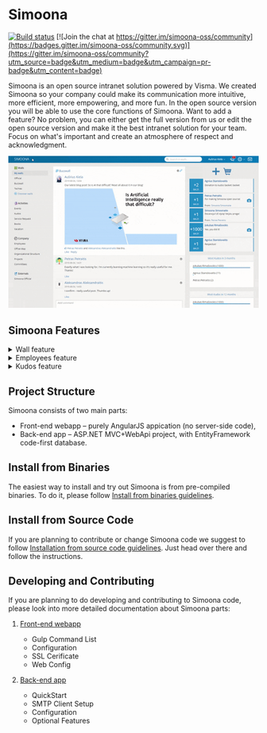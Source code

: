 # Simoona

[![Build status](https://ci.appveyor.com/api/projects/status/j5y450yftsvso2je?svg=true)](https://ci.appveyor.com/project/Simoona/simoona-ks9ka) [![Join the chat at https://gitter.im/simoona-oss/community](https://badges.gitter.im/simoona-oss/community.svg)](https://gitter.im/simoona-oss/community?utm_source=badge&utm_medium=badge&utm_campaign=pr-badge&utm_content=badge)

Simoona is an open source intranet solution powered by Visma. We created Simoona so your company could make its communication more intuitive, more efficient, more empowering, and more fun. In the open source version you will be able to use the core functions of Simoona. Want to add a feature? No problem, you can either get the full version from us or edit the open source version and make it the best intranet solution for your team. Focus on what's important and create an atmosphere of respect and acknowledgment.

![Simoona demo](img/simoona-demo.gif "Simoona demo")

## Simoona Features

<details>
  <summary>Wall feature</summary>

  Only the option of speaking up and sharing what one cares about creates the atmosphere of freedom, equality and knowing that every employee matters and will be heard.
  
  Simoona Wall helps to understand what employees are thinking and care about. Give your people the ability to share their thoughts and participate in lively debates and discussions. Having a voice matters to engagement.
  
  Simoona Wall works as simple as any social media wall. Employees can write posts of any length, add pictures, videos links or gif images. Fellow employees can react to the conversation by liking it or adding a comment. Comment section allows users to add any kind of pictures, videos and links.

  ![Wall feature](img/feature-walls.gif "Wall feature")
</details>

<details>
  <summary>Employees feature</summary>

  It sometimes gets hard to wrap your head around all the new faces in the office. That's why Simoona has an Employee list which will help you learn more about your colleagues.
  
  The list consists of the employee’s name and surname, birth date, position at the company, telephone number and work hours. If you want to get down the path of learning more about your colleagues, you can visit their page. There you will be able to find a photo, their email, when did they start working at the company, their senior, workplace, what projects are they on, and something about themselves if they are willing to share.
  
  So all of this will make it so much easier to keep track of who is who and more. This feature is especially valuable for bigger companies or the one’s scattered through different cities or countries.
  
  ![Employees feature](img/feature-employees.gif "Employees feature")
</details>

<details>
  <summary>Kudos feature</summary>

  Social contribution needs to be quantified – that’s why Simoona has a built-in Kudos reward system. Every employee can assign certain points per good deed and demonstrate the recognition to the colleague.
  
  It’s a cornerstone of a social status (and thus a peer pressure): doing a right thing for a team not only is good, but it also tangible and clearly visible to everyone. Any organization can decide on its very own Kudos system design. Kudos employee reward system provides gamification dimension to organizational culture. The important thing is creating work culture provides recognition for social contributors and achievers.
  
  Kudos feature is fast and easy to use. User can pick any fellow employee and set the amount of donated Kudos, reasoning it by describing the good deed or work done by the Kudos recipient.

  ![Kudos feature](img/feature-kudos.gif "Kudos feature")
</details>

## Project Structure

Simoona consists of two main parts:

* Front-end webapp – purely AngularJS appication (no server-side code),
* Back-end app – ASP.NET MVC+WebApi project, with EntityFramework code-first database.

## Install from Binaries

The easiest way to install and try out Simoona is from pre-compiled binaries.
To do it, please follow [Install from binaries guidelines](LocalSetup.md).

## Install from Source Code

If you are planning to contribute or change Simoona code we suggest to follow [Installation from source code guidelines](build/README.md). Just head over there and follow the instructions.

## Developing and Contributing

If you are planning to do developing and contributing to Simoona code, please look into more detailed documentation about Simoona parts:

1. [Front-end webapp](Dev-WebApp.md)
    * Gulp Command List
    * Configuration
    * SSL Cerificate
    * Web Config

1. [Back-end app](Dev-API.md)
    * QuickStart
    * SMTP Client Setup
    * Configuration
    * Optional Features
